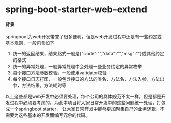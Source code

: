 # spring-boot-starter-web-extend

#### 背景
springboot为web开发带来了很多便利，但是web开发过程中还是有一些约定或基本规则，一般包含如下
1. 统一的返回结果，结果格式一般是{"code":"","data":"","msg":""}或其他约定的格式
2. 统一的异常处理，一般异常处理中会处理一些业务约定的异常枚举
3. 每个接口方法参数校验，一般使用validator校验
4. 每个接口日志打印，一般包含接口的方法的类名，方法名，方法入参，方法出参，方法结果，方法耗时等

以上这些都是web开发中必须要处理，每个公司的具体规范不太一样，但是都是开发过程中必须要考虑的。为此本项目将大家日常开发中的这些问题统一处理，打包成一个springboot starter，
让大家日常开发中能够更加聚集自己的业务逻辑，不需要为这些基本的开发而编写冗余的代码。
